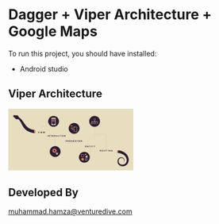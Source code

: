 # Dagger + Viper Architecture + Google Maps

To run this project, you should have installed:
- Android studio

## Viper Architecture
<img src="https://github.com/rodrigosimoesrosa/dagger-viper-architecture/blob/master/images/viper_architecture.jpg" alt="drawing" width="50%"/>

## Developed By
muhammad.hamza@venturedive.com